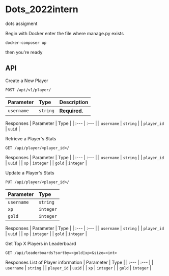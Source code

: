 # Dots_2022intern
dots assigment

Begin with Docker
enter the file  where manage.py exists

```
docker-composer up 
```

then you're ready
## API
Create a New Player
```http
POST /api/v1/player/
```
| Parameter | Type | Description |
| :--- | :--- | :--- |
| `username` | `string` | **Required**. | 

Responses 
| Parameter | Type |
| :--- | :--- |
| `username` | `string` |
| `player_id` | `uuid` |

Retrieve a Player's Stats
```http
GET /api/player/<player_id>/
```
Responses 
| Parameter | Type |
| :--- | :--- |
| `username` | `string` |
| `player_id` | `uuid` |
| `xp` | `integer` |
| `gold` | `integer` |

Update a Player's Stats
```htto
PUT /api/player/<player_id>/
```
| Parameter | Type | 
| :--- | :--- |
| `username` | `string` | 
| `xp` | `integer` |
| `gold` | `integer` |

Responses 
| Parameter | Type |
| :--- | :--- |
| `username` | `string` |
| `player_id` | `uuid` |
| `xp` | `integer` |
| `gold` | `integer` |

Get Top X Players in Leaderboard
```http
GET /api/leaderboards?sortby=<gold|xp>&size=<int>
```
Responses 
List of Player information
| Parameter | Type |
| :--- | :--- |
| `username` | `string` |
| `player_id` | `uuid` |
| `xp` | `integer` |
| `gold` | `integer` |
